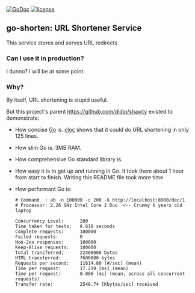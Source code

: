 [![GoDoc](https://godoc.org/github.com/thomaso-mirodin/go-shorten?status.svg)](http://godoc.org/github.com/thomaso-mirodin/go-shorten)
[![license](http://img.shields.io/badge/license-MIT-red.svg?style=flat)](https://raw.githubusercontent.com/didip/shawty/master/LICENSE)

## go-shorten: URL Shortener Service

This service stores and serves URL redirects

### Can I use it in production?

I dunno? I will be at some point.

### Why?

By itself, URL shortening is stupid useful.

But this project's parent <https://github.com/didip/shawty> existed to demonstrate:

* How concise [Go](http://golang.org/) is. [cloc](http://cloc.sourceforge.net/) shows that it could do URL shortening in only 125 lines.

* How slim Go is: 3MB RAM.

* How comprehensive Go standard library is.

* How easy it is to get up and running in Go. It took them about 1 hour from start to finish. Writing this README file took more time.

* How performant Go is:
    ```
    # Command  : ab -n 100000 -c 200 -k http://localhost:8080/dec/1
    # Processor: 2.26 GHz Intel Core 2 Duo  <-- Crummy 6 years old laptop

    Concurrency Level:      200
    Time taken for tests:   8.610 seconds
    Complete requests:      100000
    Failed requests:        0
    Non-2xx responses:      100000
    Keep-Alive requests:    100000
    Total transferred:      22400000 bytes
    HTML transferred:       7600000 bytes
    Requests per second:    11614.80 [#/sec] (mean)
    Time per request:       17.219 [ms] (mean)
    Time per request:       0.086 [ms] (mean, across all concurrent requests)
    Transfer rate:          2540.74 [Kbytes/sec] received
    ```
